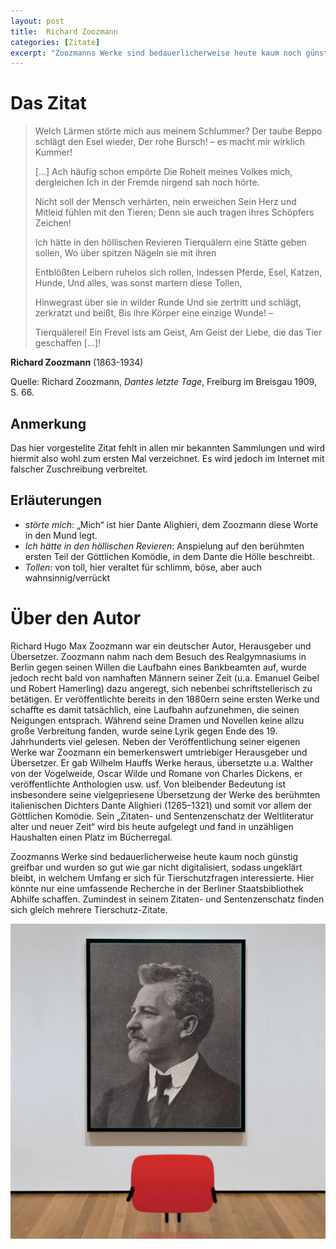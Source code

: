 ```yaml
---
layout: post
title:  Richard Zoozmann
categories: [Zitate]
excerpt: "Zoozmanns Werke sind bedauerlicherweise heute kaum noch günstig greifbar und wurden so gut wie gar nicht digitalisiert, sodass ungeklärt bleibt, in welchem Umfang er sich für Tierschutzfragen interessierte. Hier könnte nur eine umfassende Recherche in der Berliner Staatsbibliothek Abhilfe schaffen. Zumindest in seinem Zitaten- und Sentenzenschatz finden sich gleich mehrere Tierschutz-Zitate."
---
```


# Das Zitat

> Welch Lärmen störte mich aus meinem Schlummer?
Der taube Beppo schlägt den Esel wieder,
Der rohe Bursch! – es macht mir wirklich Kummer!
> 
> […] Ach häufig schon empörte
Die Roheit meines Volkes mich, dergleichen
Ich in der Fremde nirgend sah noch hörte.
> 
> Nicht soll der Mensch verhärten, nein erweichen
Sein Herz und Mitleid fühlen mit den Tieren;
Denn sie auch tragen ihres Schöpfers Zeichen!
> 
> Ich hätte in den höllischen Revieren
Tierquälern eine Stätte geben sollen,
Wo über spitzen Nägeln sie mit ihren
> 
> Entblößten Leibern ruhelos sich rollen,
Indessen Pferde, Esel, Katzen, Hunde,
Und alles, was sonst martern diese Tollen,
> 
> Hinwegrast über sie in wilder Runde
Und sie zertritt und schlägt, zerkratzt und beißt,
Bis ihre Körper eine einzige Wunde! –
> 
> Tierquälerei! Ein Frevel ists am Geist,
Am Geist der Liebe, die das Tier geschaffen [...]!

**Richard Zoozmann** (1863-1934)

Quelle: Richard Zoozmann, _Dantes letzte Tage_, Freiburg im Breisgau 1909, S. 66.

## Anmerkung

Das hier vorgestellte Zitat fehlt in allen mir bekannten Sammlungen und wird hiermit also wohl zum ersten Mal verzeichnet. Es wird jedoch im Internet mit falscher Zuschreibung verbreitet.

## Erläuterungen

* _störte mich_: „Mich“ ist hier Dante Alighieri, dem Zoozmann diese Worte in den Mund legt.
* _Ich hätte in den höllischen Revieren_: Anspielung auf den berühmten ersten Teil der Göttlichen Komödie, in dem Dante die Hölle beschreibt.
* _Tollen_: von toll, hier veraltet für schlimm, böse, aber auch wahnsinnig/verrückt

# Über den Autor
Richard Hugo Max Zoozmann war ein deutscher Autor, Herausgeber und Übersetzer. Zoozmann nahm nach dem Besuch des Realgymnasiums in Berlin gegen seinen Willen die Laufbahn eines Bankbeamten auf, wurde jedoch recht bald von namhaften Männern seiner Zeit (u.a. Emanuel Geibel und Robert Hamerling) dazu angeregt, sich nebenbei schriftstellerisch zu betätigen. Er veröffentlichte bereits in den 1880ern seine ersten Werke und schaffte es damit tatsächlich, eine Laufbahn aufzunehmen, die seinen Neigungen entsprach. Während seine Dramen und Novellen keine allzu große Verbreitung fanden, wurde seine Lyrik gegen Ende des 19. Jahrhunderts viel gelesen. Neben der Veröffentlichung seiner eigenen Werke war Zoozmann ein bemerkenswert umtriebiger Herausgeber und Übersetzer. Er gab Wilhelm Hauffs Werke heraus, übersetzte u.a. Walther von der Vogelweide, Oscar Wilde und Romane von Charles Dickens, er veröffentlichte Anthologien usw. usf. Von bleibender Bedeutung ist insbesondere seine vielgepriesene Übersetzung der Werke des berühmten italienischen Dichters Dante Alighieri (1265–1321) und somit vor allem der Göttlichen Komödie. Sein „Zitaten- und Sentenzenschatz der Weltliteratur alter und neuer Zeit“ wird bis heute aufgelegt und fand in unzähligen Haushalten einen Platz im Bücherregal.

Zoozmanns Werke sind bedauerlicherweise heute kaum noch günstig greifbar und wurden so gut wie gar nicht digitalisiert, sodass ungeklärt bleibt, in welchem Umfang er sich für Tierschutzfragen interessierte. Hier könnte nur eine umfassende Recherche in der Berliner Staatsbibliothek Abhilfe schaffen. Zumindest in seinem Zitaten- und Sentenzenschatz finden sich gleich mehrere Tierschutz-Zitate.

![Richard Zoozmann](/images/RichardZoozmann.jpg) 
